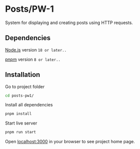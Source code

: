 # Posts/PW-1

System for displaying and creating posts using HTTP requests.

## Dependencies

[Node.js](https://nodejs.org/en) version `18 or later..`

[pnpm](https://pnpm.io/installation) version `8 or later..`

## Installation

Go to project folder

```bash
cd posts-pw1/
```

Install all dependencies

```bash
pnpm install
```

Start live server

```bash
pnpm run start
```

Open [localhost:3000](http://localhost:3000) in your browser to see project home page.
